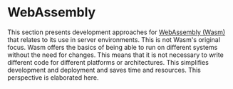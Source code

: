 # WebAssembly

This section presents development approaches for [WebAssembly (Wasm)](https://webassembly.org/) that relates to its use in server environments. This is not Wasm's original focus. Wasm offers the basics of being able to run on different systems without the need for changes. This means that it is not necessary to write different code for different platforms or architectures. This simplifies development and deployment and saves time and resources. This perspective is elaborated here.
